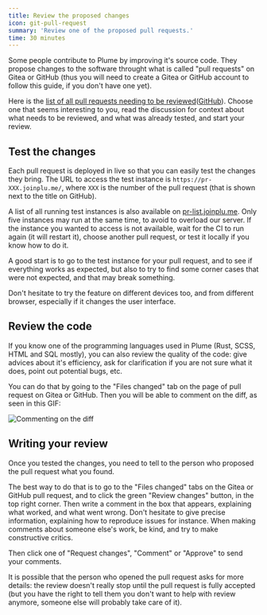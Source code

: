 ```yaml
---
title: Review the proposed changes
icon: git-pull-request
summary: 'Review one of the proposed pull requests.'
time: 30 minutes
---
```


Some people contribute to Plume by improving it's source code. They propose changes to the
software throught what is called "pull requests" on Gitea or GitHub (thus you will need to create a Gitea
or GitHub account to follow this guide, if you don't have one yet).

Here is the [list of all pull requests needing to be reviewed]()([GitHub](https://github.com/Plume-org/Plume/pulls?q=is%3Apr+is%3Aopen+sort%3Aupdated-desc+review%3Arequired+label%3A%22S%3A+Ready+for+review%22)).
Choose one that seems interesting to you, read the discussion for context about what needs to be reviewed,
and what was already tested, and start your review.

## Test the changes

Each pull request is deployed in live so that you can easily test the changes they bring.
The URL to access the test instance is `https://pr-XXX.joinplu.me/`, where `XXX` is the number
of the pull request (that is shown next to the title on GitHub).

A list of all running test instances is also available on [pr-list.joinplu.me](https://joinplu.me). Only
five instances may run at the same time, to avoid to overload our server. If the instance you wanted to access
is not available, wait for the CI to run again (it will restart it), choose another pull request, or test it locally
if you know how to do it.

A good start is to go to the test instance for your pull request, and to see if everything works as expected,
but also to try to find some corner cases that were not expected, and that may break something.

Don't hesitate to try the feature on different devices too, and from different browser, especially if it changes
the user interface.

## Review the code

If you know one of the programming languages used in Plume (Rust, SCSS, HTML and SQL mostly), you can also review the quality
of the code: give advices about it's efficiency, ask for clarification if you are not sure what it does, point out potential
bugs, etc.

You can do that by going to the "Files changed" tab on the page of pull request on Gitea or GitHub. Then you will be able to comment on the
diff, as seen in this GIF:

![Commenting on the diff](/images/code-review.gif)

## Writing your review

Once you tested the changes, you need to tell to the person who proposed the pull request what you found.

The best way to do that is to go to the "Files changed" tabs on the Gitea or GitHub pull request, and to click the green "Review
changes" button, in the top right corner. Then write a comment in the box that appears, explaining what worked, and what went
wrong. Don't hesitate to give precise information, explaining how to reproduce issues for instance. When making comments
about someone else's work, be kind, and try to make constructive critics.

Then click one of "Request changes", "Comment" or "Approve" to send your comments.

It is possible that the person who opened the pull request asks for more details: the review doesn't really
stop until the pull request is fully accepted (but you have the right to tell them you don't want to help with
review anymore, someone else will probably take care of it).
